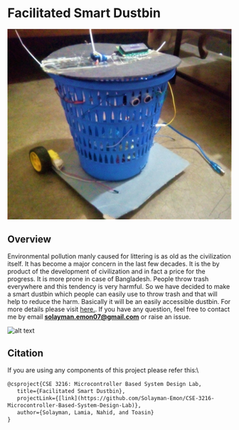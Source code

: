 # Facilitated Smart Dustbin
![alt text](https://github.com/Solayman-Emon/CSE-3216-Microcontroller-Based-System-Design-Lab/blob/master/Facilitated_Smart_Dustbin/Project_Photo%26Video/Facilitated_Smart_Dustbin.png "Facilitated Smart Dustbin")

## Overview

Environmental pollution manly caused for littering is as old as the civilization itself. It has become a major concern in the
last few decades. It is the by product of the development of civilization and in fact a price for the progress. It is more
prone in case of Bangladesh. People throw trash everywhere and this tendency is very harmful. So we have decided to make a 
smart dustbin which people can easily use to throw trash and that will help to reduce the harm. Basically it will be an easily
accessible dustbin. For more details please visit [here.](https://github.com/Solayman-Emon/CSE-3216-Microcontroller-Based-System-Design-Lab/blob/master/Facilitated_Smart_Dustbin/Proposals/Final_Project_Proposal.pdf). 
If you have any question, feel free to contact me by email **solayman.emon07@gmail.com** or raise an issue. 

![alt text](https://github.com/Solayman-Emon/CSE-3216-Microcontroller-Based-System-Design-Lab/blob/master/Facilitated_Smart_Dustbin/Project_Photo%26Video/demo_Video.gif "Project GIF")

## Citation

If you are using any components of this project please refer this:\
```
@csproject{CSE 3216: Microcontroller Based System Design Lab, 
   title={Facilitated Smart Dustbin},
   projectLink={[link](https://github.com/Solayman-Emon/CSE-3216-Microcontroller-Based-System-Design-Lab)},
   author={Solayman, Lamia, Nahid, and Toasin} 
}
```
